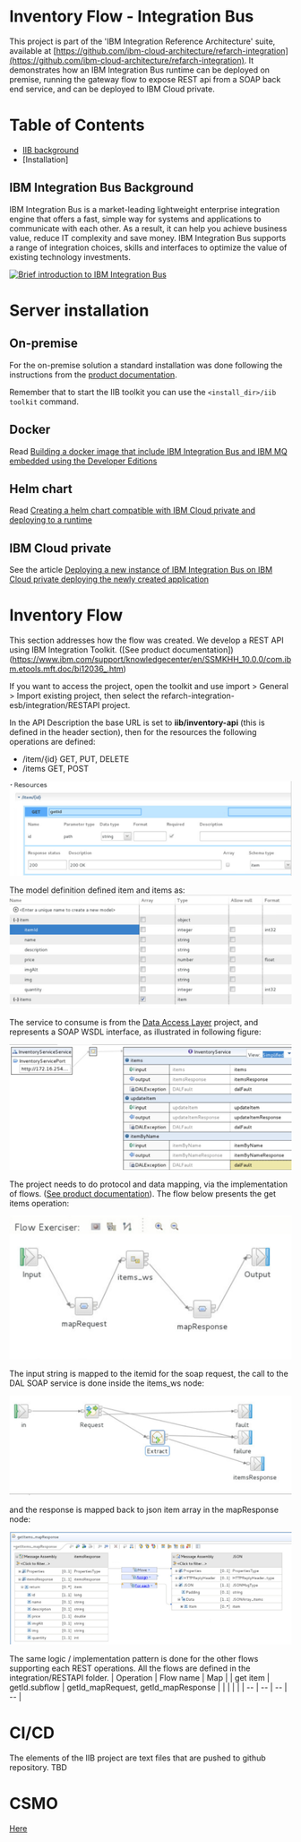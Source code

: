 # Inventory Flow - Integration Bus

This project is part of the 'IBM Integration Reference Architecture' suite, available at [https://github.com/ibm-cloud-architecture/refarch-integration](https://github.com/ibm-cloud-architecture/refarch-integration). It demonstrates how an IBM Integration Bus runtime can be deployed on premise, running the gateway flow to expose REST api from a SOAP back end service, and can be deployed to IBM Cloud private.

# Table of Contents
* [IIB background]()
* [Installation]

## IBM Integration Bus Background

IBM Integration Bus is a market-leading lightweight enterprise integration engine that offers a fast, simple way for systems and applications to communicate with each other. As a result, it can help you achieve business value, reduce IT complexity and save money.
IBM Integration Bus supports a range of integration choices, skills and interfaces to optimize the value of existing technology investments.

[![Brief introduction to IBM Integration Bus](https://img.youtube.com/vi/qQvT4kJoPTM/0.jpg)](https://www.youtube.com/watch?v=qQvT4kJoPTM)


# Server installation
## On-premise
For the on-premise solution a standard installation was done following the instructions from the [product documentation](https://www.ibm.com/support/knowledgecenter/en/SSMKHH_10.0.0/com.ibm.etools.mft.doc/bh25992_.htm).

Remember that to start the IIB toolkit you can use the `<install_dir>/iib toolkit` command.

## Docker
Read [Building a docker image that include IBM Integration Bus and IBM MQ embedded using the Developer Editions](docker/README.md)
## Helm chart
Read [Creating a helm chart compatible with IBM Cloud private and deploying to a runtime](helm/readme.md)
## IBM Cloud private
See the article [Deploying a new instance of IBM Integration Bus on IBM Cloud private deploying the newly created application](deploy/README.md)
# Inventory Flow
This section addresses how the flow was created. We develop a REST API using IBM Integration Toolkit. ([See product documentation])(https://www.ibm.com/support/knowledgecenter/en/SSMKHH_10.0.0/com.ibm.etools.mft.doc/bi12036_.htm)

If you want to access the project, open the toolkit and use import > General > Import existing project, then select the refarch-integration-esb/integration/RESTAPI project.

In the API Description the base URL is set to **iib/inventory-api** (this is defined in the header section), then for the resources the following operations are defined:
* /item/{id} GET, PUT, DELETE
* /items GET, POST

![Get items](docs/getitem-resource.png)

The model definition defined item and items as:
![inv-model](docs/inv-model.png)

The service to consume is from the [Data Access Layer]() project, and represents a SOAP WSDL interface, as illustrated in following figure:

![](docs/wsdl.png)

The project needs to do protocol and data mapping, via the implementation of flows. ([See product documentation](https://www.ibm.com/support/knowledgecenter/en/SSMKHH_10.0.0/com.ibm.etools.mft.doc/bi12020_.htm)).
The flow below presents the get items operation:   

![](docs/get-items-flow.png)

The input string is mapped to the itemid for the soap request, the call to the DAL SOAP service is done inside the items_ws node:

![](docs/items-ws.png)  

and the response is mapped back to json item array in the mapResponse node:

![](docs/map-json.png)

The same logic / implementation pattern is done for the other flows supporting each REST operations. All the flows are defined in the integration/RESTAPI folder.
| Operation | Flow name | Map |
| get item  | getId.subflow | getId_mapRequest, getId_mapResponse |
| | | |
| -- | -- | -- | -- |
# CI/CD

The elements of the IIB project are text files that are pushed to github repository. 
 TBD
# CSMO

[Here](https://www.ibm.com/support/knowledgecenter/SSHLNR_8.1.4/com.ibm.pm.doc/install/iib_linux_aix_config_agent.htm#iib_linux_aix_config_agent)

